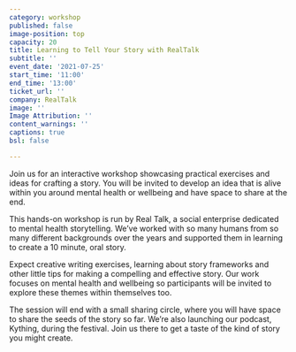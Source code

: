 ```yaml
---
category: workshop
published: false
image-position: top
capacity: 20
title: Learning to Tell Your Story with RealTalk
subtitle: ''
event_date: '2021-07-25'
start_time: '11:00'
end_time: '13:00'
ticket_url: ''
company: RealTalk
image: ''
Image Attribution: ''
content_warnings: ''
captions: true
bsl: false

---
```

Join us for an interactive workshop showcasing practical exercises and ideas for crafting a story. You will be invited to develop an idea that is alive within you around mental health or wellbeing and have space to share at the end.

This hands-on workshop is run by Real Talk, a social enterprise dedicated to mental health storytelling. We’ve worked with so many humans from so many different backgrounds over the years and supported them in learning to create a 10 minute, oral story. 

Expect creative writing exercises, learning about story frameworks and other little tips for making a compelling and effective story. Our work focuses on mental health and wellbeing so participants will be invited to explore these themes within themselves too. 

The session will end with a small sharing circle, where you will have space to share the seeds of the story so far. We’re also launching our podcast, Kything, during the festival. Join us there to get a taste of the kind of story you might create.